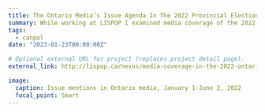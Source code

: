 ```yaml
---
title: The Ontario Media’s Issue Agenda In The 2022 Provincial Election
summary: While working at LISPOP I examined media coverage of the 2022 Ontario election for the Institute's review of the 2022 Onatrio Election.
tags:
  - canpol
date: "2023-01-23T00:00:00Z"

# Optional external URL for project (replaces project detail page).
external_link: http://lispop.ca/nexus/media-coverage-in-the-2022-ontario-election/

image:
  caption: Issue mentions in Ontario media, January 1-June 2, 2022
  focal_point: Smart
---
```

